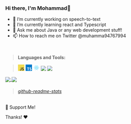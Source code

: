 ### Hi there, I'm Mohammad👋

- 🔭 I’m currently working on speech-to-text
- 🌱 I’m currently learning react and Typescript
- 🎤 Ask me about Java or any web development stuff!
- 📫 How to reach me on Twitter @muhamma94767994

<br />


>   **Languages and Tools:**  


> <code><img height="20" src="https://raw.githubusercontent.com/github/explore/80688e429a7d4ef2fca1e82350fe8e3517d3494d/topics/javascript/javascript.png"></code>
> <code><img height="20" src="https://raw.githubusercontent.com/github/explore/80688e429a7d4ef2fca1e82350fe8e3517d3494d/topics/typescript/typescript.png"></code>
> <code><img height="20" src="https://raw.githubusercontent.com/github/explore/80688e429a7d4ef2fca1e82350fe8e3517d3494d/topics/react/react.png"></code>
> <code><img height="20" src="https://sdtimes.com/wp-content/uploads/2018/03/jW4dnFtA_400x400.jpg"></code>
> <code><img height="20" src="https://upload.wikimedia.org/wikipedia/commons/thumb/c/c3/Python-logo-notext.svg/2000px-Python-logo-notext.svg.png"></code>    




<a href="https://github.com/anuraghazra/github-readme-stats">
  <img align="center" height="200" src="https://github-readme-stats.vercel.app/api?username=mohammad-ahmadi10&&show_icons=true&theme=vision-friendly-dark&hide_border=true&langs_count=5"/>
</a>

<a href="https://github.com/anuraghazra/github-readme-stats">
  <img  align="center" height="200" src="https://github-readme-stats.vercel.app/api/top-langs/?username=mohammad-ahmadi10&show_icons=true&theme=vision-friendly-dark&hide_border=true&langs_count=5&layout=compact"
</a>
  
> ###### [github-readme-stats](https://github.com/anuraghazra/github-readme-stats.git)

💖 Support Me!

Thanks! ❤️


